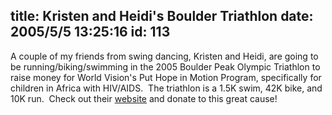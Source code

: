 title: Kristen and Heidi's Boulder Triathlon
date: 2005/5/5 13:25:16
id: 113
---
A couple of my friends from swing dancing, Kristen and Heidi, are going to be running/biking/swimming in the 2005 Boulder Peak Olympic Triathlon to raise money for World Vision's Put Hope in Motion Program, specifically for children in Africa with HIV/AIDS.  The triathlon is a 1.5K swim, 42K bike, and 10K run.  Check out their [website](http://www.justgiving.com/pfp/bouldertriathlon) and donate to this great cause!